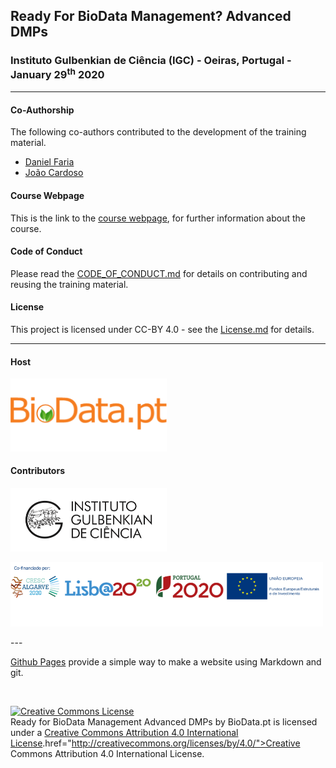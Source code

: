 ## Ready For BioData Management? Advanced DMPs

###  Instituto Gulbenkian de Ciência (IGC) - Oeiras, Portugal - January 29<sup>th</sup> 2020

---

#### Co-Authorship

The following co-authors contributed to the development of the training material.

* [Daniel Faria](https://github.com/DanFaria)
* [João Cardoso](https://github.com/JoaoMFCardoso)

#### Course Webpage
This is the link to the [course webpage](http://ready4biodatamanagement.biodata.pt/course.html), for further information about the course.

#### Code of Conduct
Please read the [CODE_OF_CONDUCT.md](./CODE_OF_CONDUCT.md) for details on contributing and reusing the training material.

#### License
This project is licensed under CC-BY 4.0 - see the [License.md](License.md) for details.

---

#### Host 

<a href="https://biodata.pt/"><img src="./assets/readme_img/BioData.Logo_colour.corrected_transp.bg.png" alt="BioData.pt" width="250px"></a>

#### Contributors

<a href="http://www.igc.gulbenkian.pt/"><img src="./assets/readme_img/Logo_IGC_2014.png" alt="Instituto Gulbenkian de Ciência" width="250px"></a>
<p><img src="./assets/readme_img/parceiros.png" alt="Parceiros" width="500px"></p>
---

[Github Pages](https://pages.github.com) provide a simple way to make a website using Markdown and git.

<br/>

<a rel="license" href="http://creativecommons.org/licenses/by/4.0/"><img alt="Creative Commons License" style="border-width:0" src="https://i.creativecommons.org/l/by/4.0/88x31.png" /></a><br /><span xmlns:dct="http://purl.org/dc/terms/" property="dct:title">Ready for BioData Management Advanced DMPs</span> by <span xmlns:cc="http://creativecommons.org/ns#" property="cc:attributionName">BioData.pt</span> is licensed under a <a rel="license" href="http://creativecommons.org/licenses/by/4.0/">Creative Commons Attribution 4.0 International License</a>.href="http://creativecommons.org/licenses/by/4.0/">Creative Commons Attribution 4.0 International License</a>.
